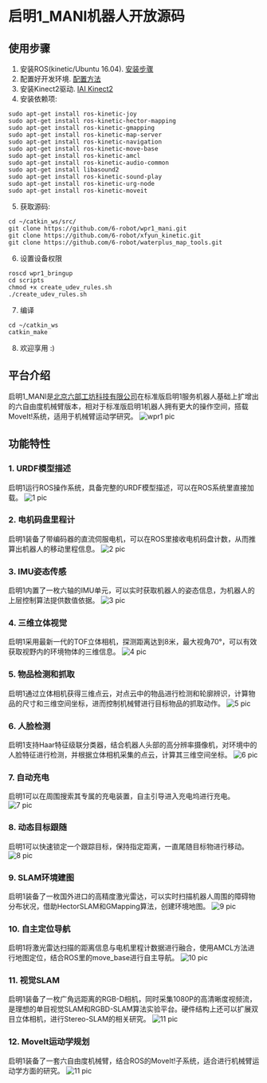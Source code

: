 # 启明1_MANI机器人开放源码

## 使用步骤

1. 安装ROS(kinetic/Ubuntu 16.04). [安装步骤](http://wiki.ros.org/kinetic/Installation/Ubuntu?_blank)
2. 配置好开发环境. [配置方法](http://wiki.ros.org/ROS/Tutorials/InstallingandConfiguringROSEnvironment)
3. 安装Kinect2驱动. [IAI Kinect2](https://github.com/code-iai/iai_kinect2)
4. 安装依赖项:
```
sudo apt-get install ros-kinetic-joy
sudo apt-get install ros-kinetic-hector-mapping
sudo apt-get install ros-kinetic-gmapping 
sudo apt-get install ros-kinetic-map-server
sudo apt-get install ros-kinetic-navigation
sudo apt-get install ros-kinetic-move-base
sudo apt-get install ros-kinetic-amcl
sudo apt-get install ros-kinetic-audio-common
sudo apt-get install libasound2
sudo apt-get install ros-kinetic-sound-play
sudo apt-get install ros-kinetic-urg-node
sudo apt-get install ros-kinetic-moveit
```
5. 获取源码:
```
cd ~/catkin_ws/src/
git clone https://github.com/6-robot/wpr1_mani.git
git clone https://github.com/6-robot/xfyun_kinetic.git
git clone https://github.com/6-robot/waterplus_map_tools.git
```
6. 设置设备权限
```
roscd wpr1_bringup
cd scripts
chmod +x create_udev_rules.sh
./create_udev_rules.sh 
```
7. 编译
```
cd ~/catkin_ws
catkin_make
```
8. 欢迎享用 :)

## 平台介绍
启明1_MANI是[北京六部工坊科技有限公司](http://www.6-robot.com)在标准版启明1服务机器人基础上扩增出的六自由度机械臂版本，相对于标准版启明1机器人拥有更大的操作空间，搭载MoveIt!系统，适用于机械臂运动学研究。
![wpr1 pic](./media/wpr1_mani.jpg)

## 功能特性

### 1. URDF模型描述
启明1运行ROS操作系统，具备完整的URDF模型描述，可以在ROS系统里直接加载。
![1 pic](./media/wpr1_urdf.png)

### 2. 电机码盘里程计
启明1装备了带编码器的直流伺服电机，可以在ROS里接收电机码盘计数，从而推算出机器人的移动里程信息。
![2 pic](./media/wpr1_odom.png)

### 3. IMU姿态传感
启明1内置了一枚六轴的IMU单元，可以实时获取机器人的姿态信息，为机器人的上层控制算法提供数值依据。
![3 pic](./media/wpr1_imu.png)

### 4. 三维立体视觉
启明1采用最新一代的TOF立体相机，探测距离达到8米，最大视角70°，可以有效获取视野内的环境物体的三维信息。
![4 pic](./media/wpr1_rgbd.png)

### 5. 物品检测和抓取
启明1通过立体相机获得三维点云，对点云中的物品进行检测和轮廓辨识，计算物品的尺寸和三维空间坐标，进而控制机械臂进行目标物品的抓取动作。
![5 pic](./media/wpr1_grab.png)

### 6. 人脸检测
启明1支持Haar特征级联分类器，结合机器人头部的高分辨率摄像机，对环境中的人脸特征进行检测，并根据立体相机采集的点云，计算其三维空间坐标。
![6 pic](./media/wpr1_face_detect.png)

### 7. 自动充电
启明1可以在周围搜索其专属的充电装置，自主引导进入充电坞进行充电。
![7 pic](./media/wpr1_dock.png)

### 8. 动态目标跟随
启明1可以快速锁定一个跟踪目标，保持指定距离，一直尾随目标物进行移动。
![8 pic](./media/wpr1_follow.png)

### 9. SLAM环境建图
启明1装备了一枚国外进口的高精度激光雷达，可以实时扫描机器人周围的障碍物分布状况，借助HectorSLAM和GMapping算法，创建环境地图。
![9 pic](./media/wpr1_slam.png)

### 10. 自主定位导航
启明1将激光雷达扫描的距离信息与电机里程计数据进行融合，使用AMCL方法进行地图定位，结合ROS里的move_base进行自主导航。
![10 pic](./media/wpr1_navigation.png)

### 11. 视觉SLAM
启明1装备了一枚广角远距离的RGB-D相机，同时采集1080P的高清晰度视频流，是理想的单目视觉SLAM和RGBD-SLAM算法实验平台。硬件结构上还可以扩展双目立体相机，进行Stereo-SLAM的相关研究。
![11 pic](./media/wpr1_vslam.png)

### 12. MoveIt运动学规划
启明1装备了一套六自由度机械臂，结合ROS的MoveIt!子系统，适合进行机械臂运动学方面的研究。
![11 pic](./media/wpr1_moveit.png)
